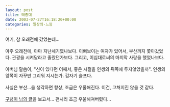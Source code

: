 ```yaml
---
layout: post
title: 태종대
date: 2003-07-27T16:18:20+00:00
categories: 일상의-느낌
---
```

여기, 참 오래전에 갔었는데...<br /><br />아주 오래전에, 아마 지난세기였나보다. 이뻐보이는 여자가 있어서, 부산까지 쫓아갔었다. 관광을 시켜달라고 졸랐던가보다. 그리고, 이십대로써의 마지막 사랑을 했었나보다.<br /><br />아버님 말씀이, "신이 있다면 어째서, 좋은 시절을 인생의 뒤쪽에 두지않았을까". 인생의 앞쪽이 자꾸만 그리워 지시는가. 갑자기 슬프다. <br /><br />사실은 부산...을 생각하면 항상, 조금은 우울해진다. 이건, 고쳐지진 않을 것 같다.<br /><br /><a href="http://www.hycafe.com/blog/archives/000026.html">구녕이 님의 글</a>을 보고서... 괜시리 조금 우울해져버렸다...
